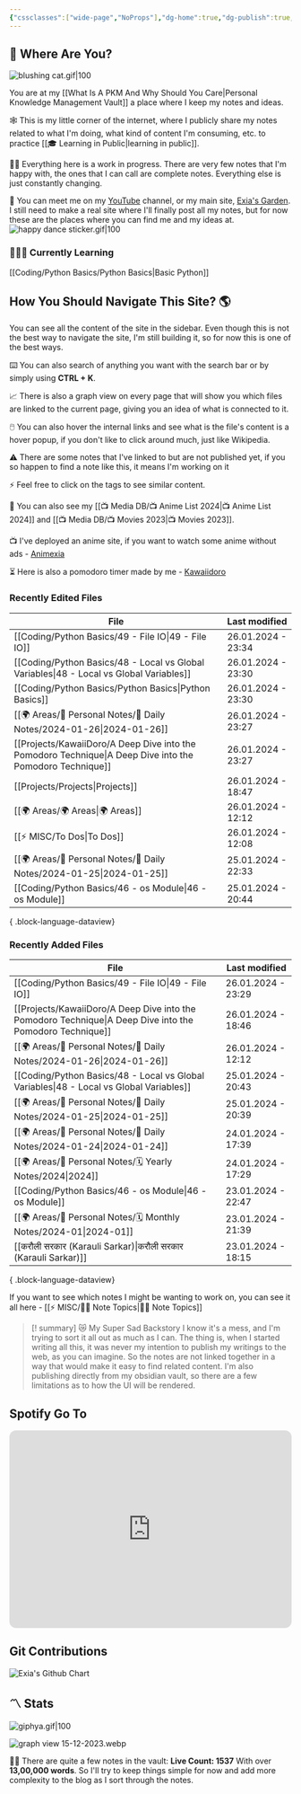 ```yaml
---
{"cssclasses":["wide-page","NoProps"],"dg-home":true,"dg-publish":true,"permalink":"/000-digital-garden/start-here/","tags":["gardenEntry"],"dgPassFrontmatter":true,"noteIcon":"3","created":"2023-12-10T08:50:33.353+05:30","updated":"2024-01-15T21:43:38.780+05:30"}
---
```


## 🫨 Where Are You?

![blushing cat.gif|100](/img/user/Resources/%F0%9F%93%81%20Files/%F0%9F%93%B8Images/blushing%20cat.gif)

You are at my [[What Is A PKM And Why Should You Care\|Personal Knowledge Management Vault]] a place where I keep my notes and ideas.

🕸️ This is my little corner of the internet, where I publicly share my notes related to what I'm doing, what kind of content I'm consuming, etc. to practice [[🎓 Learning in Public\|learning in public]].

👷🏻 Everything here is a work in progress. There are very few notes that I'm happy with, the ones that I can call are complete notes. Everything else is just constantly changing.

📄 You can meet me on my [YouTube](https://youtube.com/@naamnahihai) channel, or my main site, [Exia's Garden](https://exiasgarden.pages.dev). I still need to make a real site where I'll finally post all my notes, but for now these are the places where you can find me and my ideas at.
![happy dance sticker.gif|100](/img/user/Resources/%F0%9F%93%81%20Files/%F0%9F%93%B8Images/happy%20dance%20sticker.gif)
### 🧑🏻‍💻 Currently Learning
[[Coding/Python Basics/Python Basics\|Basic Python]]
## How You Should Navigate This Site? 🌎
You can see all the content of the site in the sidebar. Even though this is not the best way to navigate the site, I'm still building it, so for now this is one of the best ways.

⌨️ You can also search of anything you want with the search bar or by simply using **CTRL + K**.

📈 There is also a graph view on every page that will show you which files are linked to the current page, giving you an idea of what is connected to it.

🖱️ You can also hover the internal links and see what is the file's content is a hover popup, if you don't like to click around much, just like Wikipedia.

⚠️ There are some notes that I've linked to but are not published yet, if you so happen to find a note like this, it means I'm working on it

⚡ Feel free to click on the tags to see similar content.

🎥 You can also see my [[📺 Media DB/📺 Anime List 2024\|📺 Anime List 2024]] and [[📺 Media DB/📺 Movies 2023\|📺 Movies 2023]].

📺 I've deployed an anime site, if you want to watch some anime without ads - [Animexia](https://anime.insightfulsage.com/)

⏳ Here is also a pomodoro timer made by me - [Kawaiidoro](https://pomodoro.insightfulsage.com)
### Recently Edited Files
| File                                                                                                        | Last modified      |
| ----------------------------------------------------------------------------------------------------------- | ------------------ |
| [[Coding/Python Basics/49 - File IO\|49 - File IO]]                                                      | 26.01.2024 - 23:34 |
| [[Coding/Python Basics/48 - Local vs Global Variables\|48 - Local vs Global Variables]]                  | 26.01.2024 - 23:30 |
| [[Coding/Python Basics/Python Basics\|Python Basics]]                                                    | 26.01.2024 - 23:30 |
| [[🌍 Areas/📧 Personal Notes/📓 Daily Notes/2024-01-26\|2024-01-26]]                                     | 26.01.2024 - 23:27 |
| [[Projects/KawaiiDoro/A Deep Dive into the Pomodoro Technique\|A Deep Dive into the Pomodoro Technique]] | 26.01.2024 - 23:27 |
| [[Projects/Projects\|Projects]]                                                                          | 26.01.2024 - 18:47 |
| [[🌍 Areas/🌍 Areas\|🌍 Areas]]                                                                          | 26.01.2024 - 12:12 |
| [[⚡ MISC/To Dos\|To Dos]]                                                                                | 26.01.2024 - 12:08 |
| [[🌍 Areas/📧 Personal Notes/📓 Daily Notes/2024-01-25\|2024-01-25]]                                     | 25.01.2024 - 22:33 |
| [[Coding/Python Basics/46 - os Module\|46 - os Module]]                                                  | 25.01.2024 - 20:44 |

{ .block-language-dataview}

### Recently Added Files
| File                                                                                                        | Last modified      |
| ----------------------------------------------------------------------------------------------------------- | ------------------ |
| [[Coding/Python Basics/49 - File IO\|49 - File IO]]                                                      | 26.01.2024 - 23:29 |
| [[Projects/KawaiiDoro/A Deep Dive into the Pomodoro Technique\|A Deep Dive into the Pomodoro Technique]] | 26.01.2024 - 18:46 |
| [[🌍 Areas/📧 Personal Notes/📓 Daily Notes/2024-01-26\|2024-01-26]]                                     | 26.01.2024 - 12:12 |
| [[Coding/Python Basics/48 - Local vs Global Variables\|48 - Local vs Global Variables]]                  | 25.01.2024 - 20:43 |
| [[🌍 Areas/📧 Personal Notes/📓 Daily Notes/2024-01-25\|2024-01-25]]                                     | 25.01.2024 - 20:39 |
| [[🌍 Areas/📧 Personal Notes/📓 Daily Notes/2024-01-24\|2024-01-24]]                                     | 24.01.2024 - 17:39 |
| [[🌍 Areas/📧 Personal Notes/🗓 Yearly Notes/2024\|2024]]                                                | 24.01.2024 - 17:29 |
| [[Coding/Python Basics/46 - os Module\|46 - os Module]]                                                  | 23.01.2024 - 22:47 |
| [[🌍 Areas/📧 Personal Notes/🗓 Monthly Notes/2024-01\|2024-01]]                                         | 23.01.2024 - 21:39 |
| [[करौली सरकार (Karauli Sarkar)\|करौली सरकार (Karauli Sarkar)]]                                           | 23.01.2024 - 18:15 |

{ .block-language-dataview}

If you want to see which notes I might be wanting to work on, you can see it all here - [[⚡ MISC/✍🏻 Note Topics\|✍🏻 Note Topics]]

>[! summary]  😿 My Super Sad Backstory
> I know it's a mess, and I'm trying to sort it all out as much as I can.
The thing is, when I started writing all this, it was never my intention to publish my writings to the web, as you can imagine.
So the notes are not linked together in a way that would make it easy to find related content.
I'm also publishing directly from my obsidian vault, so there are a few limitations as to how the UI will be rendered.

## Spotify Go To
<iframe style="border-radius:12px" src="https://open.spotify.com/embed/playlist/37i9dQZF1EIYpUgYYPrm7Z?utm_source=generator&theme=0" width="100%" height="352" frameBorder="0" allowfullscreen="" allow="autoplay; clipboard-write; encrypted-media; fullscreen; picture-in-picture" loading="lazy"></iframe>

## Git Contributions
<img src="https://ghchart.rshah.org/A020F0/ooexiaoo" alt="Exia's Github Chart" />

## 〽️ Stats
![giphya.gif|100](/img/user/Resources/%F0%9F%93%81%20Files/%F0%9F%93%B8Images/giphya.gif)

![graph view 15-12-2023.webp](/img/user/Resources/%F0%9F%93%81%20Files/%F0%9F%93%B8Images/graph%20view%2015-12-2023.webp)

😵‍💫 There are quite a few notes in the vault:
**Live Count: 1537** With over **13,00,000 words**.
So I'll try to keep things simple for now and add more complexity to the blog as I sort through the notes.